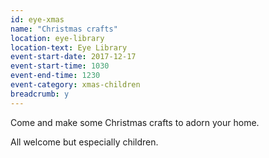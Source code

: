 ```yaml
---
id: eye-xmas
name: "Christmas crafts"
location: eye-library
location-text: Eye Library
event-start-date: 2017-12-17
event-start-time: 1030
event-end-time: 1230
event-category: xmas-children
breadcrumb: y
---
```


Come and make some Christmas crafts to adorn your home.

All welcome but especially children.
